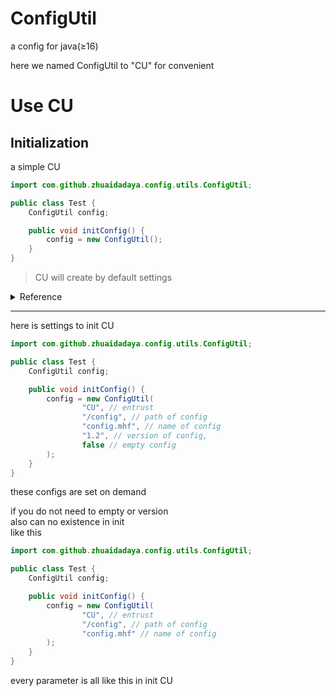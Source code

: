 # ConfigUtil

a config for java(≥16)

here we named ConfigUtil to "CU" for convenient

# Use CU

## Initialization

a simple CU

```java
import com.github.zhuaidadaya.config.utils.ConfigUtil;

public class Test {
    ConfigUtil config;

    public void initConfig() {
        config = new ConfigUtil();
    }
}
```

> CU will create by default settings

<details>
<summary>Reference 
</summary>

```java

public class ConfigUtil {
    public ConfigUtil() {
        defaultUtilConfigs();
        readConfig(true);
    }

    public void defaultUtilConfigs() {
        addUtilConfig("path", System.getProperty("user.dir"));
        addUtilConfig("name", "config.mhf");
        addUtilConfig("version", "1.2");
        addUtilConfig("autoWrite", true);
        addUtilConfig("inseparableLevel", 3);
        addUtilConfig("encryptionHead", false);
        addUtilConfig("encryption", false);
    }
}

```

</details>

<hr>

here is settings to init CU

```java
import com.github.zhuaidadaya.config.utils.ConfigUtil;

public class Test {
    ConfigUtil config;

    public void initConfig() {
        config = new ConfigUtil(
                "CU", // entrust
                "/config", // path of config
                "config.mhf", // name of config
                "1.2", // version of config,
                false // empty config
        );
    }
}
```

these configs are set on demand

if you do not need to empty or version<br>
also can no existence in init<br>
like this

```java
import com.github.zhuaidadaya.config.utils.ConfigUtil;

public class Test {
    ConfigUtil config;

    public void initConfig() {
        config = new ConfigUtil(
                "CU", // entrust
                "/config", // path of config
                "config.mhf" // name of config
        );
    }
}
```

every parameter is all like this in init CU


